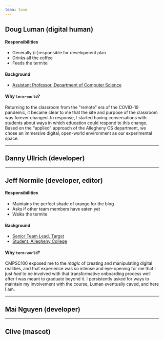 ```yaml
---
team: team
---
```


<!--
  TO-DO: include a basic bio for each team member. No more than three sentences:

  * Description of their "role" in the team (perhaps semi-serious/novelty)
  * *Very* basic education/professional background where applicable--captured in one sentence
  * Their answer to the question, "Why TermWorld?"

  Also, *maybe* consider adding a photo / alternatively, pixel-art portraits of each team member
-->

## Doug Luman (digital human)

#### Responsibilities

* Generally (ir)responsible for development plan
* Drinks all the coffee
* Feeds the termite

#### Background

* [Assistant Professor, Department of Computer Science](https://cs.allegheny.edu/sites/dluman)

#### Why `term-world`?

Returning to the classroom from the "remote" era of the COVID-19 pandemic, it became clear to me that the site and purpose of the classroom was forever changed. In response,
I started having conversations with students about ways in which education could respond to this change. Based on the "applied" approach of the Allegheny CS department, we chose
an immersive digital, open-world environment as our experimental space.

---

## Danny Ullrich (developer)

---

## Jeff Normile (developer, editor)

#### Responsibilities

* Maintains the perfect shade of orange for the blog
* Asks if other team members have eaten yet
* Walks the termite

#### Background

* [Senior Team Lead, Target](https://www.target.com/)
* [Student, Allegheny College](https://allegheny.edu/)

#### Why `term-world`?

CMPSC100 exposed me to the *magic* of creating and manipulating digital realities, and that experience was so intense and eye-opening for me that I just *had* to be involved with that transformative onboarding process well after I was meant to graduate beyond it. I persistently asked for ways to maintain my involvement with the course, Luman eventually caved, and here I am.

---

## Mai Nguyen (developer)

---

## Clive (mascot)

